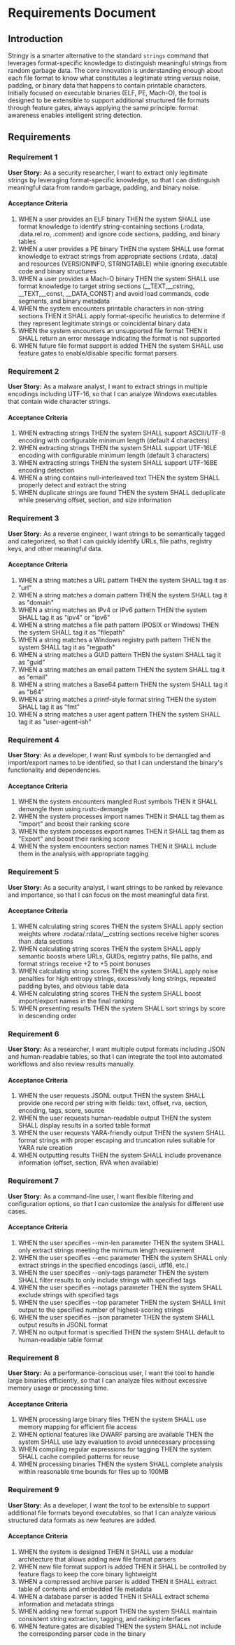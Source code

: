 # Requirements Document

## Introduction

Stringy is a smarter alternative to the standard `strings` command that leverages format-specific knowledge to distinguish meaningful strings from random garbage data. The core innovation is understanding enough about each file format to know what constitutes a legitimate string versus noise, padding, or binary data that happens to contain printable characters. Initially focused on executable binaries (ELF, PE, Mach-O), the tool is designed to be extensible to support additional structured file formats through feature gates, always applying the same principle: format awareness enables intelligent string detection.

## Requirements

### Requirement 1

**User Story:** As a security researcher, I want to extract only legitimate strings by leveraging format-specific knowledge, so that I can distinguish meaningful data from random garbage, padding, and binary noise.

#### Acceptance Criteria

1. WHEN a user provides an ELF binary THEN the system SHALL use format knowledge to identify string-containing sections (.rodata, .data.rel.ro, .comment) and ignore code sections, padding, and binary tables
2. WHEN a user provides a PE binary THEN the system SHALL use format knowledge to extract strings from appropriate sections (.rdata, .data) and resources (VERSIONINFO, STRINGTABLE) while ignoring executable code and binary structures
3. WHEN a user provides a Mach-O binary THEN the system SHALL use format knowledge to target string sections (\_\_TEXT,\_\_cstring, \_\_TEXT,\_\_const, \_\_DATA_CONST) and avoid load commands, code segments, and binary metadata
4. WHEN the system encounters printable characters in non-string sections THEN it SHALL apply format-specific heuristics to determine if they represent legitimate strings or coincidental binary data
5. WHEN the system encounters an unsupported file format THEN it SHALL return an error message indicating the format is not supported
6. WHEN future file format support is added THEN the system SHALL use feature gates to enable/disable specific format parsers

### Requirement 2

**User Story:** As a malware analyst, I want to extract strings in multiple encodings including UTF-16, so that I can analyze Windows executables that contain wide character strings.

#### Acceptance Criteria

1. WHEN extracting strings THEN the system SHALL support ASCII/UTF-8 encoding with configurable minimum length (default 4 characters)
2. WHEN extracting strings THEN the system SHALL support UTF-16LE encoding with configurable minimum length (default 3 characters)
3. WHEN extracting strings THEN the system SHALL support UTF-16BE encoding detection
4. WHEN a string contains null-interleaved text THEN the system SHALL properly detect and extract the string
5. WHEN duplicate strings are found THEN the system SHALL deduplicate while preserving offset, section, and size information

### Requirement 3

**User Story:** As a reverse engineer, I want strings to be semantically tagged and categorized, so that I can quickly identify URLs, file paths, registry keys, and other meaningful data.

#### Acceptance Criteria

01. WHEN a string matches a URL pattern THEN the system SHALL tag it as "url"
02. WHEN a string matches a domain pattern THEN the system SHALL tag it as "domain"
03. WHEN a string matches an IPv4 or IPv6 pattern THEN the system SHALL tag it as "ipv4" or "ipv6"
04. WHEN a string matches a file path pattern (POSIX or Windows) THEN the system SHALL tag it as "filepath"
05. WHEN a string matches a Windows registry path pattern THEN the system SHALL tag it as "regpath"
06. WHEN a string matches a GUID pattern THEN the system SHALL tag it as "guid"
07. WHEN a string matches an email pattern THEN the system SHALL tag it as "email"
08. WHEN a string matches a Base64 pattern THEN the system SHALL tag it as "b64"
09. WHEN a string matches a printf-style format string THEN the system SHALL tag it as "fmt"
10. WHEN a string matches a user agent pattern THEN the system SHALL tag it as "user-agent-ish"

### Requirement 4

**User Story:** As a developer, I want Rust symbols to be demangled and import/export names to be identified, so that I can understand the binary's functionality and dependencies.

#### Acceptance Criteria

1. WHEN the system encounters mangled Rust symbols THEN it SHALL demangle them using rustc-demangle
2. WHEN the system processes import names THEN it SHALL tag them as "Import" and boost their ranking score
3. WHEN the system processes export names THEN it SHALL tag them as "Export" and boost their ranking score
4. WHEN the system encounters section names THEN it SHALL include them in the analysis with appropriate tagging

### Requirement 5

**User Story:** As a security analyst, I want strings to be ranked by relevance and importance, so that I can focus on the most meaningful data first.

#### Acceptance Criteria

1. WHEN calculating string scores THEN the system SHALL apply section weights where .rodata/.rdata/\_\_cstring sections receive higher scores than .data sections
2. WHEN calculating string scores THEN the system SHALL apply semantic boosts where URLs, GUIDs, registry paths, file paths, and format strings receive +2 to +5 point bonuses
3. WHEN calculating string scores THEN the system SHALL apply noise penalties for high entropy strings, excessively long strings, repeated padding bytes, and obvious table data
4. WHEN calculating string scores THEN the system SHALL boost import/export names in the final ranking
5. WHEN presenting results THEN the system SHALL sort strings by score in descending order

### Requirement 6

**User Story:** As a researcher, I want multiple output formats including JSON and human-readable tables, so that I can integrate the tool into automated workflows and also review results manually.

#### Acceptance Criteria

1. WHEN the user requests JSONL output THEN the system SHALL provide one record per string with fields: text, offset, rva, section, encoding, tags, score, source
2. WHEN the user requests human-readable output THEN the system SHALL display results in a sorted table format
3. WHEN the user requests YARA-friendly output THEN the system SHALL format strings with proper escaping and truncation rules suitable for YARA rule creation
4. WHEN outputting results THEN the system SHALL include provenance information (offset, section, RVA when available)

### Requirement 7

**User Story:** As a command-line user, I want flexible filtering and configuration options, so that I can customize the analysis for different use cases.

#### Acceptance Criteria

1. WHEN the user specifies --min-len parameter THEN the system SHALL only extract strings meeting the minimum length requirement
2. WHEN the user specifies --enc parameter THEN the system SHALL only extract strings in the specified encodings (ascii, utf16, etc.)
3. WHEN the user specifies --only-tags parameter THEN the system SHALL filter results to only include strings with specified tags
4. WHEN the user specifies --notags parameter THEN the system SHALL exclude strings with specified tags
5. WHEN the user specifies --top parameter THEN the system SHALL limit output to the specified number of highest-scoring strings
6. WHEN the user specifies --json parameter THEN the system SHALL output results in JSONL format
7. WHEN no output format is specified THEN the system SHALL default to human-readable table format

### Requirement 8

**User Story:** As a performance-conscious user, I want the tool to handle large binaries efficiently, so that I can analyze files without excessive memory usage or processing time.

#### Acceptance Criteria

1. WHEN processing large binary files THEN the system SHALL use memory mapping for efficient file access
2. WHEN optional features like DWARF parsing are available THEN the system SHALL use lazy evaluation to avoid unnecessary processing
3. WHEN compiling regular expressions for tagging THEN the system SHALL cache compiled patterns for reuse
4. WHEN processing binaries THEN the system SHALL complete analysis within reasonable time bounds for files up to 100MB

### Requirement 9

**User Story:** As a developer, I want the tool to be extensible to support additional file formats beyond executables, so that I can analyze various structured data formats as new features are added.

#### Acceptance Criteria

1. WHEN the system is designed THEN it SHALL use a modular architecture that allows adding new file format parsers
2. WHEN new file format support is added THEN it SHALL be controlled by feature flags to keep the core binary lightweight
3. WHEN a compressed archive parser is added THEN it SHALL extract table of contents and embedded file metadata
4. WHEN a database parser is added THEN it SHALL extract schema information and metadata strings
5. WHEN adding new format support THEN the system SHALL maintain consistent string extraction, tagging, and ranking interfaces
6. WHEN feature gates are disabled THEN the system SHALL not include the corresponding parser code in the binary
